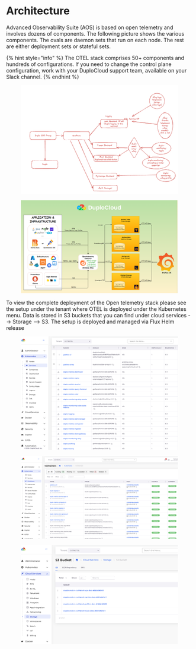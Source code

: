 # Architecture

Advanced Observability Suite (AOS) is based on open telemetry and involves dozens of components. The following picture shows the various components. The ovals are daemon sets that run on each node. The rest are either deployment sets or stateful sets.



{% hint style="info" %}
The OTEL stack comprises 50+ components and hundreds of configurations. If you need to change the control plane configuration, work with your DuploCloud support team, available on your Slack channel. &#x20;
{% endhint %}

<figure><img src="../../.gitbook/assets/image (446).png" alt=""><figcaption></figcaption></figure>



<figure><img src="../../.gitbook/assets/OAS_Arch.png" alt=""><figcaption></figcaption></figure>

To view the complete deployment of the Open telemetry stack please see the setup under the tenant where OTEL is deployed under the Kubernetes menu. Data is stored in S3 buckets that you can find under cloud services --> Storage --> S3. The setup is deployed and managed via Flux Helm release

&#x20;

<figure><img src="../../.gitbook/assets/image (447).png" alt=""><figcaption></figcaption></figure>

<figure><img src="../../.gitbook/assets/image (448).png" alt=""><figcaption></figcaption></figure>

<figure><img src="../../.gitbook/assets/image (449).png" alt=""><figcaption></figcaption></figure>
